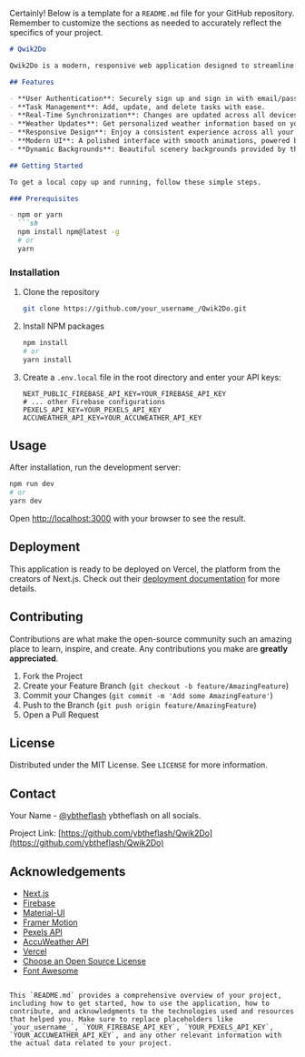 Certainly! Below is a template for a `README.md` file for your GitHub repository. Remember to customize the sections as needed to accurately reflect the specifics of your project.

```markdown
# Qwik2Do

Qwik2Do is a modern, responsive web application designed to streamline task management and boost productivity. Built with Next.js and Firebase, it offers real-time synchronization, user authentication, and personalized weather updates, all wrapped in a sleek user interface.

## Features

- **User Authentication**: Securely sign up and sign in with email/password or Google Sign-In.
- **Task Management**: Add, update, and delete tasks with ease.
- **Real-Time Synchronization**: Changes are updated across all devices in real-time.
- **Weather Updates**: Get personalized weather information based on your location.
- **Responsive Design**: Enjoy a consistent experience across all your devices.
- **Modern UI**: A polished interface with smooth animations, powered by Material-UI and Framer Motion.
- **Dynamic Backgrounds**: Beautiful scenery backgrounds provided by the Pexels API.

## Getting Started

To get a local copy up and running, follow these simple steps.

### Prerequisites

- npm or yarn
  ```sh
  npm install npm@latest -g
  # or
  yarn
  ```

### Installation

1. Clone the repository
   ```sh
   git clone https://github.com/your_username_/Qwik2Do.git
   ```
2. Install NPM packages
   ```sh
   npm install
   # or
   yarn install
   ```
3. Create a `.env.local` file in the root directory and enter your API keys:
   ```env
   NEXT_PUBLIC_FIREBASE_API_KEY=YOUR_FIREBASE_API_KEY
   # ... other Firebase configurations
   PEXELS_API_KEY=YOUR_PEXELS_API_KEY
   ACCUWEATHER_API_KEY=YOUR_ACCUWEATHER_API_KEY
   ```

## Usage

After installation, run the development server:

```bash
npm run dev
# or
yarn dev
```

Open [http://localhost:3000](http://localhost:3000) with your browser to see the result.

## Deployment

This application is ready to be deployed on Vercel, the platform from the creators of Next.js. Check out their [deployment documentation](https://vercel.com/docs) for more details.

## Contributing

Contributions are what make the open-source community such an amazing place to learn, inspire, and create. Any contributions you make are **greatly appreciated**.

1. Fork the Project
2. Create your Feature Branch (`git checkout -b feature/AmazingFeature`)
3. Commit your Changes (`git commit -m 'Add some AmazingFeature'`)
4. Push to the Branch (`git push origin feature/AmazingFeature`)
5. Open a Pull Request

## License

Distributed under the MIT License. See `LICENSE` for more information.

## Contact

Your Name - [@ybtheflash](https://ybtheflash.in)
ybtheflash on all socials.

Project Link: [https://github.com/ybtheflash/Qwik2Do](https://github.com/ybtheflash/Qwik2Do)

## Acknowledgements

- [Next.js](https://nextjs.org/)
- [Firebase](https://firebase.google.com/)
- [Material-UI](https://mui.com/)
- [Framer Motion](https://www.framer.com/motion/)
- [Pexels API](https://www.pexels.com/api/)
- [AccuWeather API](https://developer.accuweather.com/)
- [Vercel](https://vercel.com/)
- [Choose an Open Source License](https://choosealicense.com)
- [Font Awesome](https://fontawesome.com)
```

This `README.md` provides a comprehensive overview of your project, including how to get started, how to use the application, how to contribute, and acknowledgments to the technologies used and resources that helped you. Make sure to replace placeholders like `your_username_`, `YOUR_FIREBASE_API_KEY`, `YOUR_PEXELS_API_KEY`, `YOUR_ACCUWEATHER_API_KEY`, and any other relevant information with the actual data related to your project.
